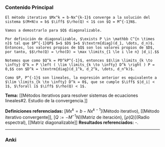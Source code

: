 ### Contenido Principal

```ad-theorem
El método iterativo $Mx^k = b-Nx^{k-1}$ converge a la solución del sistema $(M+N)x = b$ $\iff$ $\rho(Q) < 1$ con $Q = M^{-1}N$.
```

```ad-proof
Vamos a demostrarlo para $Q$ diagonalizable.

Por definición de diagonalizable, $\exists P \in \mathbb C^{n \times n}$ tal que $P^{-1}QP$ $=$ $D$ $=$ $\textrm{diag}(d_1, \dots, d_n)$. Entonces, los valores propios de $Q$ son los valores propios de $D$, por tanto, $$\rho(Q) = \rho(D) = \max \limits_{1 \le i \le n} |d_i|.$$

Notemos que como $Q^k = PD^kP^{-1}$, entonces $$\lim \limits_{k \to \infty} Q^k = P \left ( \lim \limits_{k \to \infty} D^k \right ) P = 0,$$ con $D^k = \textrm{diag}(d_1^k, d_2^k, \dots, d_n^k)$.

Como $P, P^{-1}$ son lineales, la expresión anterior es equivalente a $\lim \limits_{k \to \infty} D^k = 0$, que se cumple $\iff$ $|d_i| < 1$, $\forall i$ $\iff$ $\rho(Q) < 1$.
```

**Tema:** [[Métodos iterativos para resolver sistemas de ecuaciones lineales#2. Estudio de la convergencia.]]

**Definiciones referenciadas:** [$Mx^k = b-Nx^{k-1}$](Método iterativo), [[Método iterativo convergente]], [$Q := -M^{-1}N$](Matriz de iteración), [$\rho(Q)$](Radio espectral), [[Matriz diagonalizable]]
**Resultados referenciados:** -.

---
### Anki
